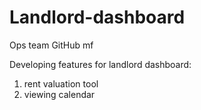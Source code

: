 # Landlord-dashboard
Ops team GitHub mf 

Developing features for landlord dashboard:
1. rent valuation tool 
2. viewing calendar 
